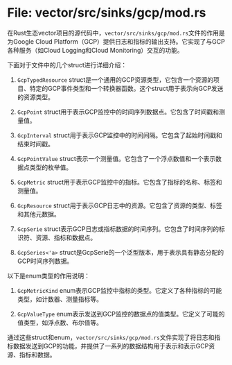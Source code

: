 # File: vector/src/sinks/gcp/mod.rs

在Rust生态vector项目的源代码中，`vector/src/sinks/gcp/mod.rs`文件的作用是为Google Cloud Platform（GCP）提供日志和指标的输出支持。它实现了与GCP各种服务（如Cloud Logging和Cloud Monitoring）交互的功能。

下面对于文件中的几个struct进行详细介绍：

1. `GcpTypedResource` struct是一个通用的GCP资源类型，它包含一个资源的项目、特定的GCP事件类型和一个转换器函数。这个struct用于表示向GCP发送的资源类型。

2. `GcpPoint` struct用于表示GCP监控中的时间序列数据点。它包含了时间戳和测量值。

3. `GcpInterval` struct用于表示GCP监控中的时间间隔。它包含了起始时间戳和结束时间戳。

4. `GcpPointValue` struct表示一个测量值。它包含了一个浮点数值和一个表示数据点类型的枚举值。

5. `GcpMetric` struct用于表示GCP监控中的指标。它包含了指标的名称、标签和测量值。

6. `GcpResource` struct用于表示GCP日志中的资源。它包含了资源的类型、标签和其他元数据。

7. `GcpSerie` struct表示GCP日志或指标数据的时间序列。它包含了时间序列的标识符、资源、指标和数据点。

8. `GcpSeries<'a>` struct是GcpSerie的一个泛型版本，用于表示具有静态分配的GCP时间序列数据。

以下是enum类型的作用说明：

1. `GcpMetricKind` enum表示GCP监控中指标的类型。它定义了各种指标的可能类型，如计数器、测量指标等。

2. `GcpValueType` enum表示发送到GCP监控的数据点的值类型。它定义了可能的值类型，如浮点数、布尔值等。

通过这些struct和enum，`vector/src/sinks/gcp/mod.rs`文件实现了将日志和指标数据发送到GCP的功能，并提供了一系列的数据结构用于表示和表示GCP资源、指标和数据。

